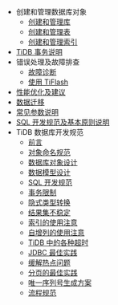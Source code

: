 <!-- markdownlint-disable MD007 -->
<!-- markdownlint-disable MD041 -->

- 创建和管理数据库对象
  - [创建和管理库](database-management.md)
  - [创建和管理表](table-management.md)
  - [创建和管理索引](index-management.md)
- [TiDB 事务说明](transaction.md)
- 错误处理及故障排查
  - [故障诊断](troubleshooting.md)
  - [使用 TiFlash](troubleshooting-tiflash.md)
- [性能优化及建议](performance-optimization.md)
- [数据迁移](data-migration.md)
- [常见参数说明](configuration.md)
- [SQL 开发规范及基本原则说明](basic-principles.md)
- TiDB 数据库开发规范
  - [前言](/tidb-database-development-specification/introduction.md)
  - [对象命名规范](/tidb-database-development-specification/object-naming-guidelines.md)
  - [数据库对象设计](/tidb-database-development-specification/database-object-design.md)
  - [数据模型设计](/tidb-database-development-specification/database-model-design.md)
  - [SQL 开发规范](/tidb-database-development-specification/sql-development-specification.md)
  - [事务限制](/tidb-database-development-specification/transaction-restraints.md)
  - [隐式类型转换](/tidb-database-development-specification/implicit-type-conversion.md)
  - [结果集不稳定](/tidb-database-development-specification/unstable-result-set.md)
  - [索引的使用注意](/tidb-database-development-specification/notes-on-indexes.md)
  - [自增列的使用注意](/tidb-database-development-specification/notes-on-auto-increment-columns.md)
  - [TiDB 中的各种超时](/tidb-database-development-specification/timeouts-in-tidb.md)
  - [JDBC 最佳实践](/tidb-database-development-specification/jdbc-best-practices.md)
  - [缓解热点问题](/tidb-database-development-specification/mitigation-of-hot-issues.md)
  - [分页的最佳实践](/tidb-database-development-specification/best-practices-for-paging.md)
  - [唯一序列号生成方案](/tidb-database-development-specification/unique-serial-number-generation-scheme.md)
  - [流程规范](/tidb-database-development-specification/process-specification.md)
